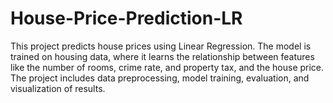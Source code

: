# House-Price-Prediction-LR
This project predicts house prices using Linear Regression. The model is trained on housing data, where it learns the relationship between features like the number of rooms, crime rate, and property tax, and the house price. The project includes data preprocessing, model training, evaluation, and visualization of results.

